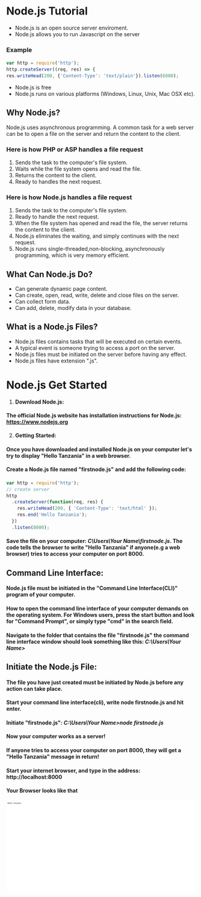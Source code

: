 # Node.js Tutorial

- Node.js is an open source server enviroment.
- Node.js allows you to run Javascript on the server

### Example

```javascript
var http = require('http');
http.createServer((req, res) => {
res.writeHead(200, {'Content-Type': 'text/plain'}).listen(6000);
```

- Node.js is free
- Node.js runs on various platforms (Windows, Linux, Unix, Mac OSX etc).

## Why Node.js?

Node.js uses asynchronous programming.
A common task for a web server can be to open a file on the server and return the content to the client.

### Here is how PHP or ASP handles a file request

1. Sends the task to the computer's file system.
2. Waits while the file system opens and read the file.
3. Returns the content to the client.
4. Ready to handles the next request.

### Here is how Node.js handles a file request

1. Sends the task to the computer's file system.
2. Ready to handle the next request.
3. When the file system has opened and read the file, the server returns the content to the client.
4. Node.js eliminates the waiting, and simply continues with the next request.
5. Node.js runs single-threaded,non-blocking, asynchronously programming, which is very memory efficient.

## What Can Node.js Do?

- Can generate dynamic page content.
- Can create, open, read, write, delete and close files on the server.
- Can collect form data.
- Can add, delete, modify data in your database.

## What is a Node.js Files?

- Node.js files contains tasks that will be executed on certain events.
- A typical event is someone trying to access a port on the server.
- Node.js files must be initiated on the server before having any effect.
- Node.js files have extension ".js".

# Node.js Get Started

1. **Download Node.js:**

#### The official Node.js website has installation instructions for Node.js: <https://www.nodejs.org>

2. **Getting Started:**

#### Once you have downloaded and installed Node.js on your computer let's try to display "Hello Tanzania" in a web browser.

#### Create a Node.js file named "firstnode.js" and add the following code:

```javascript
var http = require('http');
// create server
http
  .createServer(function(req, res) {
    res.writeHead(200, { 'Content-Type': 'text/html' });
    res.end('Hello Tanzania');
  })
  .listen(8000);
```

#### Save the file on your computer: _C\Users\Your Name\firstnode.js_. The code tells the browser to write "Hello Tanzania" if anyone(e.g a web browser) tries to access your computer on port 8000.

## Command Line Interface:

#### Node.js file must be initiated in the "Command Line Interface(CLI)" program of your computer.

#### How to open the command line interface of your computer demands on the operating system. For Windows users, press the start button and look for "Command Prompt", or simply type "cmd" in the search field.

#### Navigate to the folder that contains the file "firstnode.js" the command line interface window should look something like this: _C:\Users\Your Name>_

## Initiate the Node.js File:

#### The file you have just created must be initiated by Node.js before any action can take place.

#### Start your command line interface(cli), write node firstnode.js and hit enter.

#### Initiate "firstnode.js": _C:\Users\Your Name>node firstnode.js_

#### Now your computer works as a server!

#### If anyone tries to access your computer on port 8000, they will get a "Hello Tanzania" message in return!

#### Start your internet browser, and type in the address: http://localhost:8000

#### Your Browser looks like that

![alt text](img/localhost.png 'localhost:8000')

